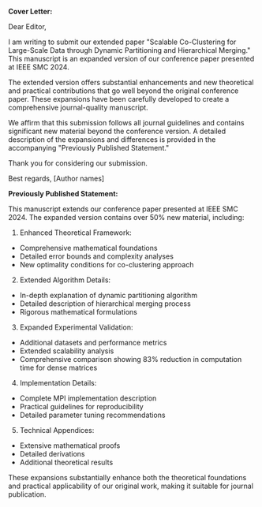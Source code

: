 **Cover Letter:**

Dear Editor,

I am writing to submit our extended paper "Scalable Co-Clustering for Large-Scale Data through Dynamic Partitioning and Hierarchical Merging." This manuscript is an expanded version of our conference paper presented at IEEE SMC 2024.

The extended version offers substantial enhancements and new theoretical and practical contributions that go well beyond the original conference paper. These expansions have been carefully developed to create a comprehensive journal-quality manuscript.

We affirm that this submission follows all journal guidelines and contains significant new material beyond the conference version. A detailed description of the expansions and differences is provided in the accompanying "Previously Published Statement."

Thank you for considering our submission.

Best regards,
[Author names]

**Previously Published Statement:**

This manuscript extends our conference paper presented at IEEE SMC 2024. The expanded version contains over 50% new material, including:

1. Enhanced Theoretical Framework:

- Comprehensive mathematical foundations
- Detailed error bounds and complexity analyses
- New optimality conditions for co-clustering approach

2. Extended Algorithm Details:

- In-depth explanation of dynamic partitioning algorithm
- Detailed description of hierarchical merging process
- Rigorous mathematical formulations

3. Expanded Experimental Validation:

- Additional datasets and performance metrics
- Extended scalability analysis
- Comprehensive comparison showing 83% reduction in computation time for dense matrices

4. Implementation Details:

- Complete MPI implementation description
- Practical guidelines for reproducibility
- Detailed parameter tuning recommendations

5. Technical Appendices:

- Extensive mathematical proofs
- Detailed derivations
- Additional theoretical results

These expansions substantially enhance both the theoretical foundations and practical applicability of our original work, making it suitable for journal publication.
